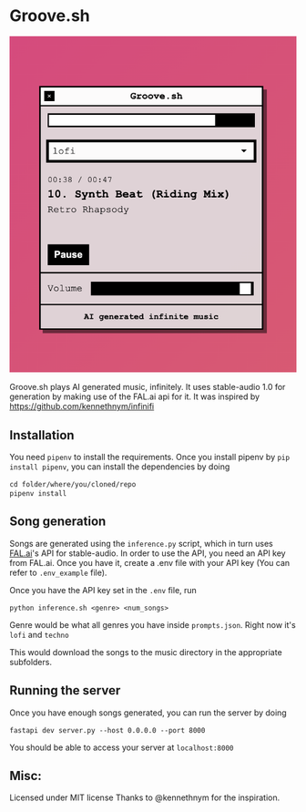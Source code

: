 # Groove.sh

![Groove.sh](images/groove.png)

Groove.sh plays AI generated music, infinitely. It uses stable-audio 1.0 for generation by making use of the FAL.ai api for it. It was inspired by https://github.com/kennethnym/infinifi

## Installation

You need `pipenv` to install the requirements. Once you install pipenv by `pip install pipenv`, you can install the dependencies by doing

```
cd folder/where/you/cloned/repo
pipenv install
```

## Song generation

Songs are generated using the `inference.py` script, which in turn uses [FAL.ai](https://fal.ai)'s API for stable-audio. In order to use the API, you need an API key from FAL.ai. Once you have it, create a .env file with your API key (You can refer to `.env_example` file).

Once you have the API key set in the `.env` file, run
```
python inference.sh <genre> <num_songs>
```
Genre would be what all genres you have inside `prompts.json`. Right now it's `lofi` and `techno`

This would download the songs to the music directory in the appropriate subfolders.

## Running the server

Once you have enough songs generated, you can run the server by doing

```
fastapi dev server.py --host 0.0.0.0 --port 8000
```

You should be able to access your server at `localhost:8000`

## Misc:

Licensed under MIT license
Thanks to @kennethnym for the inspiration.